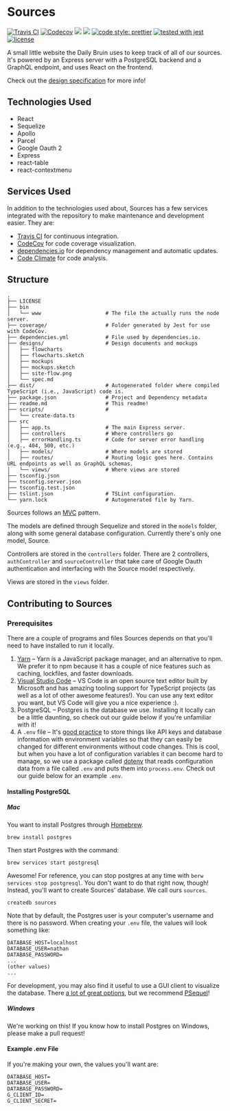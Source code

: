 # Sources

[![Travis CI](https://img.shields.io/travis/daily-bruin/sources.svg?style=flat)](https://travis-ci.org/daily-bruin/sources)
[![Codecov](https://img.shields.io/codecov/c/github/daily-bruin/sources.svg)](https://codecov.io/github/daily-bruin/sources)
[![](https://david-dm.org/daily-bruin/sources/status.svg?style=flat)](https://david-dm.org/daily-bruin/sources)
[![](https://david-dm.org/daily-bruin/sources/dev-status.svg?style=flat)](https://david-dm.org/daily-bruin/sources?type=dev)
[![code style: prettier](https://img.shields.io/badge/code_style-prettier-ff69b4.svg?style=flat)](https://github.com/prettier/prettier)
[![tested with jest](https://img.shields.io/badge/tested_with-jest-99424f.svg?style=flat)](https://github.com/facebook/jest)
[![license](https://img.shields.io/github/license/daily-bruin/sources.svg)]()

A small little website the Daily Bruin uses to keep track of all of our sources.
It's powered by an Express server with a PostgreSQL backend and a GraphQL
endpoint, and uses React on the frontend.

Check out the [design specification](designs/spec.md) for more info!

## Technologies Used

* React
* Sequelize
* Apollo
* Parcel
* Google Oauth 2
* Express
* react-table
* react-contextmenu

## Services Used
In addition to the technologies used about, Sources has a few services integrated with the repository to make maintenance and development easier. They are:

- [Travis CI](https://travis-ci.org/daily-bruin/sources) for continuous integration.
- [CodeCov](https://codecov.io/gh/daily-bruin/sources) for code coverage visualization.
- [dependencies.io](https://app.dependencies.io/projects/github/daily-bruin/sources) for dependency management and automatic updates.
- [Code Climate](https://codeclimate.com/github/daily-bruin/sources) for code analysis.


## Structure

```
.
├── LICENSE
├── bin
│   └── www                     # The file the actually runs the node server.
├── coverage/                   # Folder generated by Jest for use with CodeCov.
├── dependencies.yml            # File used by dependencies.io.
├── designs/                    # Design documents and mockups
│   ├── flowcharts
│   ├── flowcharts.sketch
│   ├── mockups
│   ├── mockups.sketch
│   ├── site-flow.png
│   └── spec.md
├── dist/                       # Autogenerated folder where compiled TypeScript (i.e., JavaScript) code is.
├── package.json                # Project and Dependency metadata
├── readme.md                   # This readme!
├── scripts/                    # 
│   └── create-data.ts
├── src
│   ├── app.ts                  # The main Express server.
│   ├── controllers             # Where controllers go
│   ├── errorHandling.ts        # Code for server error handling (e.g., 404, 500, etc.)
│   ├── models/                 # Where models are stored
│   ├── routes/                 # Routing logic goes here. Contains URL endpoints as well as GraphQL schemas.
│   └── views/                  # Where views are stored
├── tsconfig.json
├── tsconfig.server.json
├── tsconfig.test.json
├── tslint.json                 # TSLint configuration.
└── yarn.lock                   # Autogenerated file by Yarn.
```

Sources follows an [MVC](https://en.wikipedia.org/wiki/Model–view–controller)
pattern.

The models are defined through Sequelize and stored in the `models` folder,
along with some general database configuration. Currently there's only one
model, Source.

Controllers are stored in the `controllers` folder. There are 2 controllers,
`authController` and `sourceController` that take care of Google Oauth
authentication and interfacing with the Source model respectively.

Views are stored in the `views` folder.

## Contributing to Sources

### Prerequisites

There are a couple of programs and files Sources depends on that you'll need to
have installed to run it locally.

1. [Yarn](https://yarnpkg.com/lang/en/docs/install/) – Yarn is a JavaScript
   package manager, and an alternative to npm. We prefer it to npm because it
   has a couple of nice features such as caching, lockfiles, and faster
   downloads.
2. [Visual Studio Code](https://code.visualstudio.com) – VS Code is an open
   source text editor built by Microsoft and has amazing tooling support for
   TypeScript projects (as well as a lot of other awesome features!). You can
   use any text editor you want, but VS Code will give you a nice experience :).
3. PostgreSQL – Postgres is the database we use. Installing it locally can be a
   little daunting, so check out our guide below if you're unfamiliar with it!
4. A `.env` file – It's [good practice](https://12factor.net/config) to store
   things like API keys and database information with environment variables so
   that they can easily be changed for different environments without code
   changes. This is cool, but when you have a lot of configuration variables it
   can become hard to manage, so we use a package called
   [dotenv](https://www.npmjs.com/package/dotenv) that reads configuration data
   from a file called `.env` and puts them into `process.env`. Check out our
   guide below for an example `.env`.

#### Installing PostgreSQL

##### Mac

You want to install Postgres through [Homebrew](https://brew.sh).

```shell
brew install postgres
```

Then start Postgres with the command:

```shell
brew services start postgresql
```

Awesome! For reference, you can stop postgres at any time with `berw services stop postgresql`. You don't want to do that right now, though! Instead, you'll want to create Sources' database. We call ours `sources`.

```shell
createdb sources
```

Note that by default, the Postgres user is your computer's username and there is
no password. When creating your `.env` file, the values will look something like:

```
DATABASE_HOST=localhost
DATABASE_USER=nathan
DATABASE_PASSWORD=
... 
(other values) 
...
```

For development, you may also find it useful to use a GUI client to visualize the database. There [a lot of great options](https://wiki.postgresql.org/wiki/Community_Guide_to_PostgreSQL_GUI_Tools), but we recommend [PSequel](http://www.psequel.com)!

##### Windows

We're working on this! If you know how to install Postgres on Windows, please
make a pull request!

#### Example .env File

If you're making your own, the values you'll want are:

```
DATABASE_HOST=
DATABASE_USER=
DATABASE_PASSWORD=
G_CLIENT_ID=
G_CLIENT_SECRET=
```
